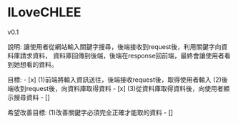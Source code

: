 # ILoveCHLEE

v0.1

說明: 
    讓使用者從網站輸入關鍵字搜尋，後端接收到request後，利用關鍵字向資料庫請求資料，
    資料庫回傳到後端，後端在response回前端，最終會讓使用者看到她想看的資料。

目標:
     - [x] (1)前端將輸入資訊送往，後端接收request後，取得使用者輸入
    (2)後端收到request後，向資料庫取得資料 - [x]
    (3)從資料庫取得資料後，向使用者顯示搜尋資料 - []
  
希望改善目標:
    (1)改善關鍵字必須完全正確才能取的資料 - []
